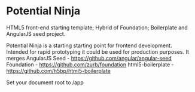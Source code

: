 Potential Ninja
=========

HTML5 front-end starting template; Hybrid of Foundation; Boilerplate and AngularJS seed project.

Potential Ninja is a starting starting point for frontend development.  Intended for rapid prototyping it could be used for production purposes.
It merges
AngularJS Seed  - https://github.com/angular/angular-seed
Foundation - https://github.com/zurb/foundation
html5-boilerplate -  https://github.com/h5bp/html5-boilerplate


Set your document root to /app